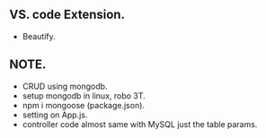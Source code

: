 ## VS. code Extension.
* Beautify.

## NOTE.
* CRUD using mongodb.
* setup mongodb in linux, robo 3T.
* npm i mongoose (package.json).
* setting on App.js.
* controller code almost same with MySQL just the table params.